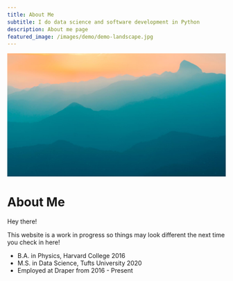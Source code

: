 ```yaml
---
title: About Me
subtitle: I do data science and software development in Python
description: About me page
featured_image: /images/demo/demo-landscape.jpg
---
```


![](/images/demo/demo-landscape.jpg)

# About Me

Hey there! 

This website is a work in progress so things may look different the next time you check in here!

* B.A. in Physics, Harvard College 2016
* M.S. in Data Science, Tufts University 2020
* Employed at Draper from 2016 - Present
